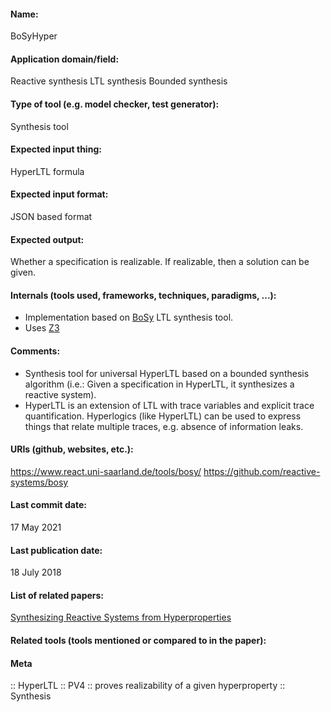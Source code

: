 #### Name:
BoSyHyper

#### Application domain/field:
Reactive synthesis
LTL synthesis
Bounded synthesis

#### Type of tool (e.g. model checker, test generator):
Synthesis tool

#### Expected input thing:
HyperLTL formula

#### Expected input format:
JSON based format

#### Expected output:
Whether a specification is realizable. If realizable, then a solution can be given.

#### Internals (tools used, frameworks, techniques, paradigms, ...):
- Implementation based on [BoSy](BoSy.md) LTL synthesis tool.
- Uses [Z3](../Solvers/SMT/Z3.md)

#### Comments:
- Synthesis tool for universal HyperLTL based on a bounded synthesis algorithm (i.e.: Given a specification in HyperLTL, it synthesizes a reactive system).
- HyperLTL is an extension of LTL with trace variables and explicit trace quantification. Hyperlogics (like HyperLTL) can be used to express things that relate multiple traces, e.g. absence of information leaks.

#### URIs (github, websites, etc.):
https://www.react.uni-saarland.de/tools/bosy/
https://github.com/reactive-systems/bosy

#### Last commit date:
17 May 2021

#### Last publication date:
18 July 2018

#### List of related papers:
[Synthesizing Reactive Systems from Hyperproperties](https://doi.org/10.1007/978-3-319-96145-3_16)

#### Related tools (tools mentioned or compared to in the paper):

#### Meta
:: HyperLTL
:: PV4 :: proves realizability of a given hyperproperty
:: Synthesis